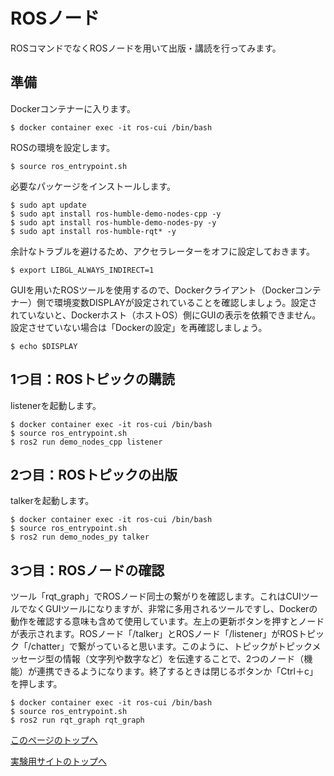 # ROSノード
ROSコマンドでなくROSノードを用いて出版・講読を行ってみます。

## 準備
Dockerコンテナーに入ります。
```
$ docker container exec -it ros-cui /bin/bash
```

ROSの環境を設定します。
```
$ source ros_entrypoint.sh
```

必要なパッケージをインストールします。
```
$ sudo apt update
$ sudo apt install ros-humble-demo-nodes-cpp -y
$ sudo apt install ros-humble-demo-nodes-py -y
$ sudo apt install ros-humble-rqt* -y
```

余計なトラブルを避けるため、アクセラレーターをオフに設定しておきます。
```
$ export LIBGL_ALWAYS_INDIRECT=1
```

GUIを用いたROSツールを使用するので、Dockerクライアント（Dockerコンテナー）側で環境変数DISPLAYが設定されていることを確認しましょう。設定されていないと、Dockerホスト（ホストOS）側にGUIの表示を依頼できません。設定させていない場合は「Dockerの設定」を再確認しましょう。
```
$ echo $DISPLAY
```

## 1つ目：ROSトピックの購読
listenerを起動します。
```
$ docker container exec -it ros-cui /bin/bash
$ source ros_entrypoint.sh
$ ros2 run demo_nodes_cpp listener
```

## 2つ目：ROSトピックの出版
talkerを起動します。
```
$ docker container exec -it ros-cui /bin/bash
$ source ros_entrypoint.sh
$ ros2 run demo_nodes_py talker
```

## 3つ目：ROSノードの確認  
ツール「rqt_graph」でROSノード同士の繋がりを確認します。これはCUIツールでなくGUIツールになりますが、非常に多用されるツールですし、Dockerの動作を確認する意味も含めて使用しています。左上の更新ボタンを押すとノードが表示されます。ROSノード「/talker」とROSノード「/listener」がROSトピック「/chatter」で繋がっていると思います。このように、トピックがトピックメッセージ型の情報（文字列や数字など）を伝達することで、2つのノード（機能）が連携できるようになります。終了するときは閉じるボタンか「Ctrl＋c」を押します。
```
$ docker container exec -it ros-cui /bin/bash
$ source ros_entrypoint.sh
$ ros2 run rqt_graph rqt_graph
```

[このページのトップへ](#)

[実験用サイトのトップへ](https://stl-apu.github.io/laboratory_experiments/)
